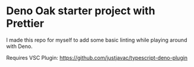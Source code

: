 # Deno Oak starter project with Prettier

I made this repo for myself to add some basic linting while playing around with Deno.

Requires VSC Plugin: https://github.com/justjavac/typescript-deno-plugin
